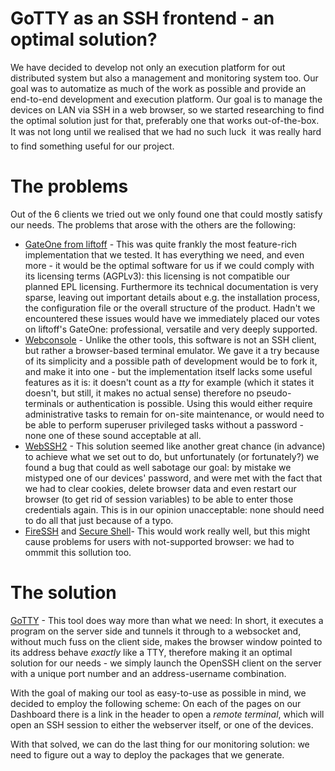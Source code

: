 # GoTTY as an SSH frontend - an optimal solution?

We have decided to develop not only an execution platform for out distributed system but also a management and monitoring system too. Our goal was to automatize as much of the work as possible and provide an end-to-end development and execution platform.
Our goal is to manage the devices on LAN via SSH in a web browser, so we started researching to find the optimal solution just for that, preferably one that works out-of-the-box. It was not long until we realised that we had no such luck  it was really hard to find something useful for our project. 

# The problems

Out of the 6 clients we tried out we only found one that could mostly satisfy our needs. The problems that arose with the others are the following:

* [GateOne from liftoff](http://liftoffsoftware.com) - This was quite frankly the most feature-rich implementation that we tested. It has everything we need, and even more - it would be the optimal software for us if we could comply with its licensing terms (AGPLv3): this licensing is not compatible our planned EPL licensing. Furthermore its technical documentation is very sparse, leaving out important details about e.g. the installation process, the configuration file or the overall structure of the product. Hadn't we encountered these issues would have we immediately placed our votes on liftoff's GateOne: professional, versatile and very deeply supported. 
* [Webconsole](http://web-console.org) - Unlike the other tools, this software is not an SSH client, but rather a browser-based terminal emulator. We gave it a try because of its simplicity and a possible path of development would be to fork it, and make it into one - but the implementation itself lacks some useful features as it is: it doesn't count as a *tty* for example (which it states it doesn't, but still, it makes no actual sense) therefore no pseudo-terminals or authentication is possible. Using this would either require administrative tasks to remain for on-site maintenance, or would need to be able to perform superuser privileged tasks without a password - none one of these sound acceptable at all.
* [WebSSH2](https://github.com/billchurch/WebSSH2) - This solution seemed like another great chance (in advance) to achieve what we set out to do, but unfortunately (or fortunately?) we found a bug that could as well sabotage our goal: by mistake we mistyped one of our devices' password, and were met with the fact that we had to clear cookies, delete browser data and even restart our browser (to get rid of session variables) to be able to enter those credentials again. This is in our opinion unacceptable: none should need to do all that just because of a typo.
* [FireSSH](https://addons.mozilla.org/en-US/firefox/addon/firessh/) and [Secure Shell](https://chrome.google.com/webstore/detail/secure-shell)- This would work really well, but this might cause problems for users with not-supported browser: we had to ommmit this sollution too.

# The solution

[GoTTY](https://github.com/yudai/gotty) - This tool does way more than what we need: In short, it executes a program on the server side and tunnels it through to a websocket and, without much fuss on the client side, makes the browser window pointed to its address behave *exactly* like a TTY, therefore making it an optimal solution for our needs - we simply launch the OpenSSH client on the server with a unique port number and an address-username combination.

With the goal of making our tool as easy-to-use as possible in mind, we decided to employ the following scheme: On each of the pages on our Dashboard there is a link in the header to open a *remote terminal*, which will open an SSH session to either the webserver itself, or one of the devices.

With that solved, we can do the last thing for our monitoring solution: we need to figure out a way to deploy the packages that we generate.

